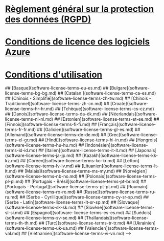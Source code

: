 
# [Règlement général sur la protection des données (RGPD)](gdpr.md)
# [Conditions de licence des logiciels Azure](/legal/information-protection/software-license-terms)
# [Conditions d'utilisation](/legal/termsofuse)
<!-->
## [Basque](software-license-terms-eu-es.md)
## [Bulgare](software-license-terms-bg-bg.md)
## [Catalan ](software-license-terms-ca-es.md)
## [Chinois - Simplifié](software-license-terms-zh-tw.md)
## [Chinois - Traditionnel](software-license-terms-zh-cn.md)
## [Croate](software-license-terms-hr-hr.md)
## [Tchèque](software-license-terms-cs-cz.md)
## [Danois](software-license-terms-da-dk.md)
## [Néerlandais](software-license-terms-nl-nl.md)
## [Estonien](software-license-terms-et-ee.md)
## [Finnois](software-license-terms-fi-fi.md)
## [Français](software-license-terms-fr-fr.md)
## [Galicien](software-license-terms-gl-es.md)
## [Allemand](software-license-terms-de-de.md)
## [Grec](software-license-terms-el-gr.md)
## [Hindi](software-license-terms-hi-in.md)
## [Hongrois](software-license-terms-hu-hu.md)
## [Indonésien](software-license-terms-id-id.md)
## [Italien](software-license-terms-it-it.md)
## [Japonais](software-license-terms-ja-jp.md)
## [Kazakh](software-license-terms-kk-kz.md)
## [Coréen](software-license-terms-ko-kr.md)
## [Letton](software-license-terms-lv-lv.md)
## [Lituanien](software-license-terms-lt-lt.md)
## [Malais](software-license-terms-ms-my.md)
## [Norvégien](software-license-terms-nb-no.md)
## [Polonais](software-license-terms-pl-pl.md)
## [Portugais - Brésil](software-license-terms-pt-br.md)
## [Portugais - Portugal](software-license-terms-pt-pt.md)
## [Roumain](software-license-terms-ro-ro.md)
## [Russe](software-license-terms-ru-ru.md)
## [Serbe - Cyrillique](software-license-terms-cy-sr-sp.md)
## [Serbe - Latin](software-license-terms-lt-sr-sp.md)
## [Slovaque](software-license-terms-sk-sk.md)
## [Slovène](software-license-terms-sl-si.md)
## [Espagnol](software-license-terms-es-es.md)
## [Suédois](software-license-terms-sv-se.md)
## [Thaïlandais](software-license-terms-th-th.md)
## [Turc](software-license-terms-tr-tr.md)
## [Ukrainien](software-license-terms-uk-ua.md)
## [Valencien](software-license-terms-val.md)
## [Vietnamien](software-license-terms-vi-vn.md)

-->